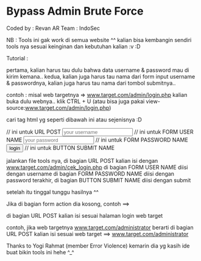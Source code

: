 # Bypass Admin Brute Force
Coded by : Revan AR
Team : IndoSec

NB : Tools ini gak work di semua website ^^
kalian bisa kembangin sendiri tools nya sesuai keinginan dan kebutuhan kalian :v :D 

Tutorial :

pertama, kalian harus tau dulu bahwa data username & password mau di kirim kemana..
kedua, kalian juga harus tau nama dari form input username & passwordnya, kalian juga harus tau nama
dari tombol submitnya..

contoh : misal web targetnya => www.target.com/admin/login.php
kalian buka dulu webnya.. klik CTRL + U (atau bisa juga pakai view-source:www.target.com/admin/login.php)

cari tag html yg seperti dibawah ini atau sejenisnya :D

<form action="cek_login.php" method="post"> // ini untuk URL POST
  <input type="text" name="username" placeholder="your username"> // ini untuk FORM USER NAME
  <input type="password" name="password" placeholder="your password"> // ini untuk FORM PASSWORD NAME
  <input type="submit" name="submit" value="login"> // ini untuk BUTTON SUBMIT NAME
</form>

jalankan file tools nya,
di bagian URL POST kalian isi dengan www.target.com/admin/cek_login.php
di bagian FORM USER NAME diisi dengan username
di bagian FORM PASSWORD NAME diisi dengan password
terakhir, di bagian BUTTON SUBMIT NAME diisi dengan submit

setelah itu tinggal tunggu hasilnya ^^

Jika di bagian form action dia kosong, contoh ==> <form action="" method="post">
di bagian URL POST kalian isi sesuai halaman login web target
  
contoh, jika web targetnya www.target.com/administrator
berarti di bagian URL POST kalian isi sesuai web target ==> www.target.com/administrator


Thanks to Yogi Rahmat (member Error Violence)
kemarin dia yg kasih ide buat bikin tools ini hehe ^_^



